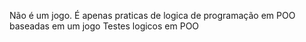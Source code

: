 Não é um jogo.
É apenas praticas de logica de programação em POO baseadas em um jogo
Testes logicos em POO 

